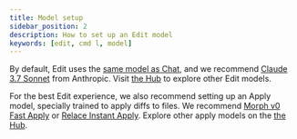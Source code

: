 ```yaml
---
title: Model setup
sidebar_position: 2
description: How to set up an Edit model
keywords: [edit, cmd l, model]
---
```


By default, Edit uses the [same model as Chat](../chat/model-setup.mdx), and we recommend [Claude 3.7 Sonnet](https://hub.noiragent.dev/anthropic/claude-3-7-sonnet) from Anthropic. Visit [the Hub](https://hub.noiragent.dev/explore/models?roles=edit) to explore other Edit models.

For the best Edit experience, we also recommend setting up an Apply model, specially trained to apply diffs to files. We recommend [Morph v0 Fast Apply](https://hub.noiragent.dev/morphllm/morph-v0) or [Relace Instant Apply](https://hub.noiragent.dev/relace/instant-apply). Explore other apply models on the [the Hub](https://hub.noiragent.dev/explore/models?roles=apply).

